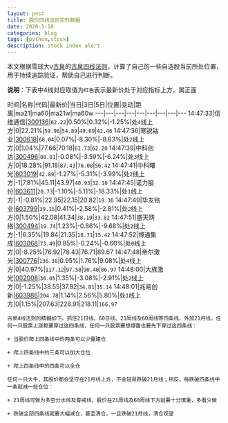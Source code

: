 ```yaml
---
layout: post
title: 股价四线法则实时数据
date: 2020-5-10
categories: blog
tags: [python,stock]
description: stock index alert
---
```



本文根据雪球大v[古泉](https://xueqiu.com/u/7148646888)的[古泉四线法则](https://xueqiu.com/7148646888/130498192)，计算了自己的一些自选股当前所处位置，用于持续追踪验证，帮助自己进行判断。

**说明**：下表中4线对应取值为`红色`表示最新价处于对应指标上方，属正面

时间|名称|代码|最新价|当日|3日|5日|位置|变动|距离|ma21|ma60|ma21w|ma60w
---|---|---|---|---|---|---|---|---
14:47:33|信维通信|[300136](https://xueqiu.com/S/SZ300136)|`62.22`|0.50%|0.32%|-1.25%|处`4`线上方|0|22.21%|`59.98`|`54.89`|`49.69`|`42.46`
14:47:36|寒锐钴业|[300618](https://xueqiu.com/S/SZ300618)|`68.04`|0.07%|-8.30%|-8.83%|处`2`线上方|0|1.04%|77.66|70.18|`61.73`|`62.20`
14:47:39|中科创达|[300496](https://xueqiu.com/S/SZ300496)|`88.81`|-0.08%|-3.59%|-6.24%|处`3`线上方|0|18.28%|91.18|`87.43`|`76.08`|`56.42`
14:47:41|中科曙光|[603019](https://xueqiu.com/S/SH603019)|`42.89`|-1.27%|-5.31%|-3.99%|处`2`线上方|-1|7.81%|45.11|43.97|`40.93`|`32.10`
14:47:45|诺力股份|[603611](https://xueqiu.com/S/SH603611)|`20.73`|-1.10%|-5.11%|-18.33%|处`1`线上方|-1|-0.81%|22.95|22.15|20.82|`18.30`
14:47:49|华友钴业|[603799](https://xueqiu.com/S/SH603799)|`39.15`|0.41%|-2.58%|-2.81%|处`2`线上方|0|1.50%|42.08|41.34|`38.19`|`33.82`
14:47:51|盛天网络|[300494](https://xueqiu.com/S/SZ300494)|`19.74`|1.23%|-0.86%|-9.68%|处`2`线上方|-1|6.35%|19.84|21.35|`18.71`|`15.42`
14:47:52|博通集成|[603068](https://xueqiu.com/S/SH603068)|`73.49`|0.85%|-0.24%|-0.60%|处`0`线上方|0|-8.25%|76.92|78.43|76.71|89.67
14:47:48|帝尔激光|[300776](https://xueqiu.com/S/SZ300776)|`136.38`|0.95%|1.76%|9.08%|处`4`线上方|0|40.97%|`117.12`|`97.58`|`90.40`|`86.97`
14:48:00|大族激光|[002008](https://xueqiu.com/S/SZ002008)|`36.05`|1.35%|-3.08%|-2.91%|处`2`线上方|0|-1.25%|38.55|37.82|`34.81`|`35.14`
14:48:01|兆易创新|[603986](https://xueqiu.com/S/SH603986)|`204.78`|1.14%|2.56%|5.80%|处`1`线上方|0|1.15%|207.63|228.91|218.11|`166.97`

```
古泉4线法则的精髓如下。抓住21日线、60日线、21周线及60周线等四条线，外加21月线，任何一只股票上涨都要穿过这四条线，任何一只股票要想爆雷也要先下穿过这四条线：

+ 当股价爬上四条线中的两条可以少量建仓

+ 爬上四条线中的三条可以加大仓位

+ 爬上四条线中的四条可以全仓

任何一只大牛，其股价都会坚守在21月线上方，不会轻易跌破21月线；相反，每跌破四条线中一条就减一些仓位：

+ 21周线可做为多空分水岭及警戒线，股价在21周线及60周线下方就要十分慎重，多看少做

+ 跌破全部四条线就要大幅减仓，甚至清仓，一旦跌破21月线，清仓观望
```